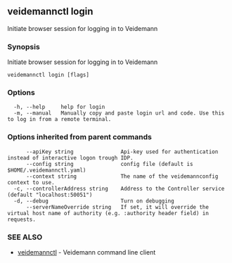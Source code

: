 ## veidemannctl login

Initiate browser session for logging in to Veidemann

### Synopsis

Initiate browser session for logging in to Veidemann

```
veidemannctl login [flags]
```

### Options

```
  -h, --help     help for login
  -m, --manual   Manually copy and paste login url and code. Use this to log in from a remote terminal.
```

### Options inherited from parent commands

```
      --apiKey string               Api-key used for authentication instead of interactive logon trough IDP.
      --config string               config file (default is $HOME/.veidemannctl.yaml)
      --context string              The name of the veidemannconfig context to use.
  -c, --controllerAddress string    Address to the Controller service (default "localhost:50051")
  -d, --debug                       Turn on debugging
      --serverNameOverride string   If set, it will override the virtual host name of authority (e.g. :authority header field) in requests.
```

### SEE ALSO

* [veidemannctl](veidemannctl.md)	 - Veidemann command line client

